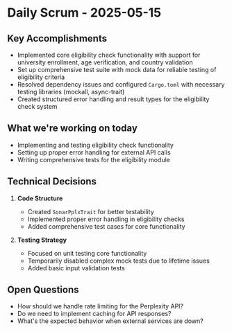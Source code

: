 # Daily Scrum - 2025-05-15

## Key Accomplishments
- Implemented core eligibility check functionality with support for university enrollment, age verification, and country validation
- Set up comprehensive test suite with mock data for reliable testing of eligibility criteria
- Resolved dependency issues and configured `Cargo.toml` with necessary testing libraries (mockall, async-trait)
- Created structured error handling and result types for the eligibility check system

## What we're working on today
- Implementing and testing eligibility check functionality
- Setting up proper error handling for external API calls
- Writing comprehensive tests for the eligibility module

## Technical Decisions
1. **Code Structure**
   - Created `SonarPplxTrait` for better testability
   - Implemented proper error handling in eligibility checks
   - Added comprehensive test cases for core functionality

2. **Testing Strategy**
   - Focused on unit testing core functionality
   - Temporarily disabled complex mock tests due to lifetime issues
   - Added basic input validation tests

## Open Questions
- How should we handle rate limiting for the Perplexity API?
- Do we need to implement caching for API responses?
- What's the expected behavior when external services are down?